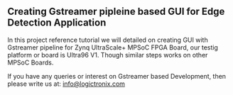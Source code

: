 ## Creating Gstreamer pipleine based GUI for Edge Detection Application
In this project reference tutorial we will detailed on creating GUI with Gstreamer pipeline for Zynq UltraScale+ MPSoC FPGA Board, our testig platform or board is Ultra96 V1.
Though similar steps works on other MPSoC Boards.

If you have any queries or interest on Gstreamer based Development, then please write us at: info@logictronix.com
